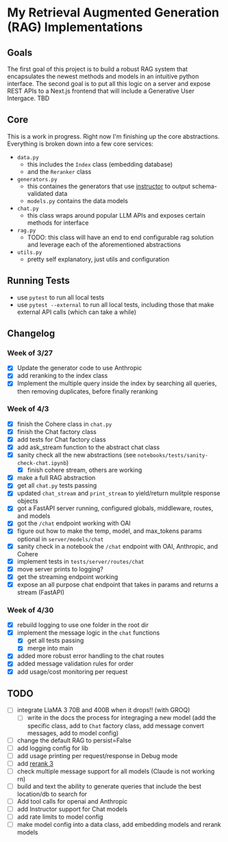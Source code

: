 # My Retrieval Augmented Generation (RAG) Implementations

## Goals

The first goal of this project is to build a robust RAG system that encapsulates the newest methods and models in an intuitive python interface. The second goal is to put all this logic on a server and expose REST APIs to a Next.js frontend that will include a Generative User Intergace. TBD

## Core 

This is a work in progress. Right now I'm finishing up the core abstractions. Everything is broken down into a few core services:

- `data.py`
  - this includes the `Index` class (embedding database)
  - and the `Reranker` class
- `generators.py`
  - this containes the generators that use [instructor]() to output schema-validated data
  - `models.py` contains the data models
- `chat.py`
  - this class wraps around popular LLM APIs and exposes certain methods for interface
- `rag.py`
  - TODO: this class will have an end to end configurable rag solution and leverage each of the aforementioned abstractions
- `utils.py`
  - pretty self explanatory, just utils and configuration

## Running Tests

- use `pytest` to run all local tests
- use `pytest --external` to run all local tests, including those that make external API calls (which can take a while)

## Changelog

### Week of 3/27
- [X] Update the generator code to use Anthropic
- [X] add reranking to the index class
- [X] Implement the multiple query inside the index by searching all queries, then removing duplicates, before finally reranking

### Week of 4/3
- [X] finish the Cohere class in `chat.py`
- [X] finish the Chat factory class
- [x] add tests for Chat factory class
- [X] add ask_stream function to the abstract chat class
- [X] sanity check all the new abstractions (see `notebooks/tests/sanity-check-chat.ipynb`)
  - [X] finish cohere stream, others are working
- [X] make a full RAG abstraction
- [X] get all `chat.py` tests passing
- [X] updated `chat_stream` and `print_stream` to yield/return mulitple response objects
- [X] got a FastAPI server running, configured globals, middleware, routes, and models
- [X] got the `/chat` endpoint working with OAI
- [X] figure out how to make the temp, model, and max_tokens params optional in `server/models/chat`
- [X] sanity check in a notebook the `/chat` endpoint with OAI, Anthropic, and Cohere
- [X] implement tests in `tests/server/routes/chat`
- [X] move server prints to logging?
- [X] get the streaming endpoint working
- [X] expose an all purpose chat endpoint that takes in params and returns a stream (FastAPI)
  
### Week of 4/30
- [X] rebuild logging to use one folder in the root dir
- [X] implement the message logic in the `chat` functions
  - [X] get all tests passing
  - [X] merge into main
- [X] added more robust error handling to the chat routes
- [X] added message validation rules for order
- [x] add usage/cost monitoring per request

## TODO
- [ ] integrate LlaMA 3 70B and 400B when it drops!! (with GROQ)
  - [ ] write in the docs the process for integraging a new model (add the specific class, add to `Chat` factory class, add message convert messages, add to model config)
- [ ] change the default RAG to persist=False
- [ ] add logging config for lib
- [ ] add usage printing per request/response in Debug mode
- [ ] add [rerank 3](https://twitter.com/aidangomez/status/1778416325628424339?s=42&t=xWkJ8jxhhZSSUcSQM9eZIQ)
- [ ] check multiple message support for all models (Claude is not working rn)
- [ ] build and text the ability to generate queries that include the best location/db to search for
- [ ] Add tool calls for openai and Anthropic
- [ ] add Instructor support for Chat models
- [ ] add rate limits to model config
- [ ] make model config into a data class, add embedding models and rerank models